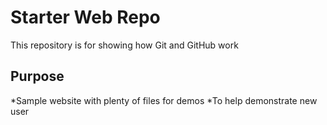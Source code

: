 # Starter Web Repo

This repository is for showing how Git and GitHub work

## Purpose

*Sample website with plenty of files for demos
*To help demonstrate new user
